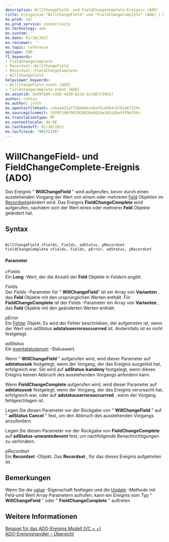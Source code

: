 ```yaml
---
description: WillChangeField- und FieldChangeComplete-Ereignis (ADO)
title: Ereignisse "WillChangeField" und "FieldChangeComplete" (ADO) | Microsoft-Dokumentation
ms.prod: sql
ms.prod_service: connectivity
ms.technology: ado
ms.custom: ''
ms.date: 01/19/2017
ms.reviewer: ''
ms.topic: reference
apitype: COM
f1_keywords:
- FieldChangeComplete
- Recordset::WillChangeField
- Recordset::FieldChangeComplete
- WillChangeField
helpviewer_keywords:
- WillChangeField event [ADO]
- fieldchangecomplete event [ADO]
ms.assetid: 3e49fb89-c45b-4d39-823e-3cc887c59b37
author: rothja
ms.author: jroth
ms.openlocfilehash: ca5aa421eff2048ebce6af5c8db4c6791a67259c
ms.sourcegitcommit: 33f0f190f962059826e002be165a2bef4f9e350c
ms.translationtype: MT
ms.contentlocale: de-DE
ms.lasthandoff: 01/30/2021
ms.locfileid: "99172376"
---
```

# <a name="willchangefield-and-fieldchangecomplete-events-ado"></a>WillChangeField- und FieldChangeComplete-Ereignis (ADO)
Das Ereignis " **WillChangeField** " wird aufgerufen, bevor durch einen ausstehenden Vorgang der Wert von einem oder mehreren [Feld](./field-object.md) Objekten im [Recordset](./recordset-object-ado.md)geändert wird. Das Ereignis **FieldChangeComplete** wird aufgerufen, nachdem sich der Wert eines oder mehrerer **Feld** Objekte geändert hat.  
  
## <a name="syntax"></a>Syntax  
  
```  
  
WillChangeField cFields, Fields, adStatus, pRecordset  
FieldChangeComplete cFields, Fields, pError, adStatus, pRecordset  
```  
  
#### <a name="parameters"></a>Parameter  
 *cFields*  
 Ein **Long** -Wert, der die Anzahl der **Feld** Objekte in *Feldern* angibt.  
  
 *Fields*  
 Der *Fields* -Parameter für " **WillChangeField**" ist ein Array von **Varianten** , das **Feld** Objekte mit den ursprünglichen Werten enthält. Für **FieldChangeComplete** ist der *Fields* -Parameter ein Array von **Varianten** , das **Feld** Objekte mit den geänderten Werten enthält.  
  
 *pError*  
 Ein [Fehler](./error-object.md) Objekt. Es wird der Fehler beschrieben, der aufgetreten ist, wenn der Wert von *adStatus* **adstatuserrorsoccurrred** ist. Andernfalls ist es nicht festgelegt.  
  
 *adStatus*  
 Ein [eventstatusenum](./eventstatusenum.md) -Statuswert.  
  
 Wenn " **WillChangeField** " aufgerufen wird, wird dieser Parameter auf **adstatuusok** festgelegt, wenn der Vorgang, der das Ereignis ausgelöst hat, erfolgreich war. Sie wird auf **adStatus-kandeny** festgelegt, wenn dieses Ereignis keinen Abbruch des ausstehenden Vorgangs anfordern kann.  
  
 Wenn **FieldChangeComplete** aufgerufen wird, wird dieser Parameter auf **adstatuusok** festgelegt, wenn der Vorgang, der das Ereignis verursacht hat, erfolgreich war, oder auf **adstatuuserrorsoccurrred** , wenn der Vorgang fehlgeschlagen ist.  
  
 Legen Sie diesen Parameter vor der Rückgabe von " **WillChangeField** " auf " **adStatus Cancel** " fest, um den Abbruch des ausstehenden Vorgangs anzufordern.  
  
 Legen Sie diesen Parameter vor der Rückgabe von **FieldChangeComplete** auf **adStatus-unwantedevent** fest, um nachfolgende Benachrichtigungen zu verhindern.  
  
 *pRecordset*  
 Ein **Recordset** -Objekt. Das **Recordset** , für das dieses Ereignis aufgetreten ist.  
  
## <a name="remarks"></a>Bemerkungen  
 Wenn Sie die [value](./value-property-ado.md) -Eigenschaft festlegen und die [Update](./update-method.md) -Methode mit Feld-und Wert Array Parametern aufrufen, kann ein Ereignis vom Typ " **WillChangeField** " oder " **FieldChangeComplete** " auftreten  
  
## <a name="see-also"></a>Weitere Informationen  
 [Beispiel für das ADO-Ereignis Modell (VC + +)](./ado-events-model-example-vc.md)   
 [ADO-Ereignishandler – Übersicht](../../guide/data/ado-event-handler-summary.md)